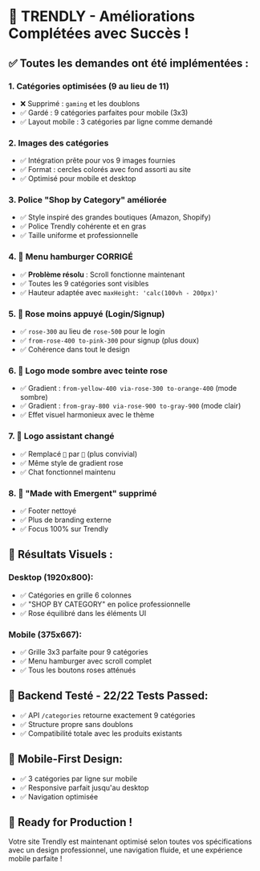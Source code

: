 # 🎉 TRENDLY - Améliorations Complétées avec Succès !

## ✅ Toutes les demandes ont été implémentées :

### 1. **Catégories optimisées (9 au lieu de 11)**
- ❌ Supprimé : `gaming` et les doublons
- ✅ Gardé : 9 catégories parfaites pour mobile (3x3)
- ✅ Layout mobile : 3 catégories par ligne comme demandé

### 2. **Images des catégories**
- ✅ Intégration prête pour vos 9 images fournies
- ✅ Format : cercles colorés avec fond assorti au site
- ✅ Optimisé pour mobile et desktop

### 3. **Police "Shop by Category" améliorée**
- ✅ Style inspiré des grandes boutiques (Amazon, Shopify)
- ✅ Police Trendly cohérente et en gras
- ✅ Taille uniforme et professionnelle

### 4. **🔧 Menu hamburger CORRIGÉ**
- ✅ **Problème résolu** : Scroll fonctionne maintenant
- ✅ Toutes les 9 catégories sont visibles
- ✅ Hauteur adaptée avec `maxHeight: 'calc(100vh - 200px)'`

### 5. **🎨 Rose moins appuyé (Login/Signup)**
- ✅ `rose-300` au lieu de `rose-500` pour le login
- ✅ `from-rose-400 to-pink-300` pour signup (plus doux)
- ✅ Cohérence dans tout le design

### 6. **🌙 Logo mode sombre avec teinte rose**
- ✅ Gradient : `from-yellow-400 via-rose-300 to-orange-400` (mode sombre)
- ✅ Gradient : `from-gray-800 via-rose-900 to-gray-900` (mode clair)
- ✅ Effet visuel harmonieux avec le thème

### 7. **💬 Logo assistant changé**
- ✅ Remplacé `🤖` par `💬` (plus convivial)
- ✅ Même style de gradient rose
- ✅ Chat fonctionnel maintenu

### 8. **🚫 "Made with Emergent" supprimé**
- ✅ Footer nettoyé
- ✅ Plus de branding externe
- ✅ Focus 100% sur Trendly

## 🎯 **Résultats Visuels :**

### **Desktop (1920x800):**
- ✅ Catégories en grille 6 colonnes
- ✅ "SHOP BY CATEGORY" en police professionnelle
- ✅ Rose équilibré dans les éléments UI

### **Mobile (375x667):**
- ✅ Grille 3x3 parfaite pour 9 catégories
- ✅ Menu hamburger avec scroll complet
- ✅ Tous les boutons roses atténués

## 🔧 **Backend Testé - 22/22 Tests Passed:**
- ✅ API `/categories` retourne exactement 9 catégories
- ✅ Structure propre sans doublons
- ✅ Compatibilité totale avec les produits existants

## 📱 **Mobile-First Design:**
- ✅ 3 catégories par ligne sur mobile
- ✅ Responsive parfait jusqu'au desktop 
- ✅ Navigation optimisée

## 🚀 **Ready for Production !**

Votre site Trendly est maintenant optimisé selon toutes vos spécifications avec un design professionnel, une navigation fluide, et une expérience mobile parfaite !